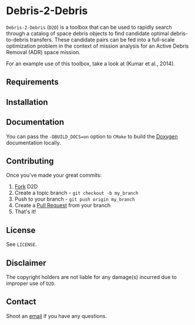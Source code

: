 Debris-2-Debris
===================

`Debris-2-Debris` (`D2D`) is a toolbox that can be used to rapidly search through a catalog of space debris objects to find candidate optimal debris-to-debris transfers. These candidate pairs can be fed into a full-scale optimization problem in the context of mission analysis for an Active Debris Removal (ADR) space mission.

For an example use of this toolbox, take a look at (Kumar et al., 2014). 

Requirements
------

Installation
------

Documentation
-------------

You can pass the `-DBUILD_DOCS=on` option to `CMake` to build the [Doxygen](http://www.doxygen.org "Doxygen homepage") documentation locally.

Contributing
------------

Once you've made your great commits:

1. [Fork](https://github.com/kartikkumar/atom/fork) D2D
2. Create a topic branch - `git checkout -b my_branch`
3. Push to your branch - `git push origin my_branch`
4. Create a [Pull Request](http://help.github.com/pull-requests/) from your branch
5. That's it!

License
------

See `LICENSE`.

Disclaimer
------

The copyright holders are not liable for any damage(s) incurred due to improper use of `D2D`.

Contact
------

Shoot an [email](mailto:me@kartikkumar.com?subject=D2D) if you have any questions.
